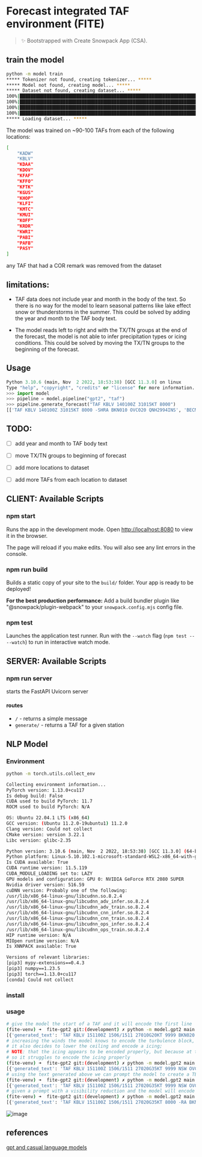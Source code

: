 # Forecast integrated TAF environment (FITE)

> ✨ Bootstrapped with Create Snowpack App (CSA).

## train the model
``` bash
python -m model train
***** Tokenizer not found, creating tokenizer... *****
***** Model not found, creating model... *****
***** Dataset not found, creating dataset... *****
100%|██████████████████████████████████████████████████████████████████████████████████████████████████████████████████████████████████████████████████████████████████████████████████| 2433/2433 [00:05<00:00, 417.94ba/s]
100%|████████████████████████████████████████████████████████████████████████████████████████████████████████████████████████████████████████████████████████████████████████████████████| 609/609 [00:01<00:00, 450.50ba/s]
100%|██████████████████████████████████████████████████████████████████████████████████████████████████████████████████████████████████████████████████████████████████████████████████| 2433/2433 [00:07<00:00, 340.06ba/s]
100%|████████████████████████████████████████████████████████████████████████████████████████████████████████████████████████████████████████████████████████████████████████████████████| 609/609 [00:01<00:00, 350.89ba/s]
***** Loading dataset... *****
```
The model was trained on ~90-100 TAFs from each of the following locations:

``` bash
[
    "KADW" 
    "KBLV"
    "KDAA"
    "KDOV"
    "KFAF"
    "KFFO"
    "KFTK"
    "KGUS"
    "KHOP"
    "KLFI"
    "KMTC"
    "KMUI"
    "KOFF"
    "KRDR"
    "KWRI"
    "PABI"
    "PAFB"
    "PASY"
]
```

any TAF that had a COR remark was removed from the dataset
## limitations:

- TAF data does not include year and month in the body of the text.  So there is no way for the model to learn seasonal patterns like lake effect snow or thunderstorms in the summer.  This could be solved by adding the year and month to the TAF body text.

- The model reads left to right and with the TX/TN groups at the end of the forecast, the model is not able to infer precipitation types or icing conditions.  This could be solved by moving the TX/TN groups to the beginning of the forecast.

## Usage
```  python
Python 3.10.6 (main, Nov  2 2022, 18:53:38) [GCC 11.3.0] on linux
Type "help", "copyright", "credits" or "license" for more information.
>>> import model
>>> pipeline = model.pipeline("gpt2", "taf")
>>> pipeline.generate_forecast("TAF KBLV 140100Z 31015KT 8000")
[['TAF KBLV 140100Z 31015KT 8000 -SHRA BKN010 OVC020 QNH2994INS', 'BECMG 1402/1403 VRB06KT 9999 NSW BKN020 QNH3004INS TX18/1319Z TN11/1410Z']]
```

## TODO:

- [ ] add year and month to TAF body text
- [ ] move TX/TN groups to beginning of forecast
- [ ] add more locations to dataset
- [ ] add more TAFs from each location to dataset




## CLIENT: Available Scripts

### npm start

Runs the app in the development mode.
Open <http://localhost:8080> to view it in the browser.

The page will reload if you make edits.
You will also see any lint errors in the console.

### npm run build

Builds a static copy of your site to the `build/` folder.
Your app is ready to be deployed!

**For the best production performance:** Add a build bundler plugin like "@snowpack/plugin-webpack" to your `snowpack.config.mjs` config file.

### npm test

Launches the application test runner.
Run with the `--watch` flag (`npm test -- --watch`) to run in interactive watch mode.

## SERVER: Available Scripts

### npm run server

starts the FastAPI Uvicorn server

#### routes

- `/` - returns a simple message
- `generate/` - returns a TAF for a given station

## NLP Model

### Environment

``` bash
python -m torch.utils.collect_env

Collecting environment information...
PyTorch version: 1.13.0+cu117
Is debug build: False
CUDA used to build PyTorch: 11.7
ROCM used to build PyTorch: N/A

OS: Ubuntu 22.04.1 LTS (x86_64)
GCC version: (Ubuntu 11.2.0-19ubuntu1) 11.2.0
Clang version: Could not collect
CMake version: version 3.22.1
Libc version: glibc-2.35

Python version: 3.10.6 (main, Nov  2 2022, 18:53:38) [GCC 11.3.0] (64-bit runtime)
Python platform: Linux-5.10.102.1-microsoft-standard-WSL2-x86_64-with-glibc2.35
Is CUDA available: True
CUDA runtime version: 11.5.119
CUDA_MODULE_LOADING set to: LAZY
GPU models and configuration: GPU 0: NVIDIA GeForce RTX 2080 SUPER
Nvidia driver version: 516.59
cuDNN version: Probably one of the following:
/usr/lib/x86_64-linux-gnu/libcudnn.so.8.2.4
/usr/lib/x86_64-linux-gnu/libcudnn_adv_infer.so.8.2.4
/usr/lib/x86_64-linux-gnu/libcudnn_adv_train.so.8.2.4
/usr/lib/x86_64-linux-gnu/libcudnn_cnn_infer.so.8.2.4
/usr/lib/x86_64-linux-gnu/libcudnn_cnn_train.so.8.2.4
/usr/lib/x86_64-linux-gnu/libcudnn_ops_infer.so.8.2.4
/usr/lib/x86_64-linux-gnu/libcudnn_ops_train.so.8.2.4
HIP runtime version: N/A
MIOpen runtime version: N/A
Is XNNPACK available: True

Versions of relevant libraries:
[pip3] mypy-extensions==0.4.3
[pip3] numpy==1.23.5
[pip3] torch==1.13.0+cu117
[conda] Could not collect
```
### install

### usage
``` bash 
# give the model the start of a TAF and it will encode the first line
(fite-venv) ➜  fite-gpt2 git:(development) ✗ python -m model.gpt2 main --text "TAF KBLV 151100Z 1506/1511 27010G20KT"
[{'generated_text': 'TAF KBLV 151100Z 1506/1511 27010G20KT 9999 BKN020 QNH3029INS'}]
# increasing the winds the model knows to encode the turbulence block, but has not been trained sufficiently to to understand the usage of NSW
# it also decides to lower the ceiling and encode a icing; 
# NOTE: that the icing appears to be encoded properly, but because at this point the model has no information about temperature, 
# so it struggles to encode the icing properly 
(fite-venv) ➜  fite-gpt2 git:(development) ✗ python -m model.gpt2 main --text "TAF KBLV 151100Z 1506/1511 27020G35KT"
[{'generated_text': 'TAF KBLV 151100Z 1506/1511 27020G35KT 9999 NSW OVC007 620079 510004 QNH2994INS'}]
# using the text generated above we can prompt the model to create a TEMPO line. Which it decides to encode a reduced ceiling and visibility and -RA
(fite-venv) ➜  fite-gpt2 git:(development) ✗ python -m model.gpt2 main --text "TAF KBLV 151100Z 1506/1511 27020G35KT 9999 NSW OVC007 620079 510004 QNH2994INS\n TEMPO 1506/"
[{'generated_text': 'TAF KBLV 151100Z 1506/1511 27020G35KT 9999 NSW OVC007 620079 510004 QNH2994INS\\n TEMPO 1506/1510 8000 -RA BKN008'}]
# given a prompt with a visibility reduction and the model will encode present weather and lower ceilings
(fite-venv) ➜  fite-gpt2 git:(development) ✗ python -m model.gpt2 main --text "TAF KBLV 151100Z 1506/1511 27020G35KT 8000"
[{'generated_text': 'TAF KBLV 151100Z 1506/1511 27020G35KT 8000 -RA BKN008 OVC015 QNH2994INS'}]
```

![image](https://user-images.githubusercontent.com/76945789/203183599-ba4adad0-d87b-407a-94ac-d9acb2c19d08.png)


## references
[gpt and casual language models](https://huggingface.co/transformers/v2.0.0/examples.html#gpt-2-gpt-and-causal-language-modeling)